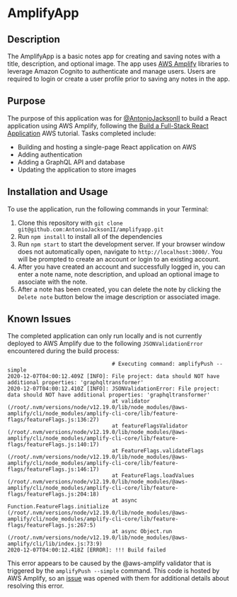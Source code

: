 # AmplifyApp

## Description
The AmplifyApp is a basic notes app for creating and saving notes with a title, description, and optional image. The app uses [AWS Amplify](https://github.com/aws-amplify) libraries to leverage Amazon Cognito to authenticate and manage users. Users are required to login or create a user profile prior to saving any notes in the app.

## Purpose
The purpose of this application was for [@AntonioJacksonII](https://github.com/AntonioJacksonII) to build a React application using AWS Amplify, following the [Build a Full-Stack React Application](https://aws.amazon.com/getting-started/hands-on/build-react-app-amplify-graphql/) AWS tutorial. Tasks completed include:
* Building and hosting a single-page React application on AWS
* Adding authentication
* Adding a GraphQL API and database
* Updating the application to store images

## Installation and Usage
To use the application, run the following commands in your Terminal:
1. Clone this repository with `git clone git@github.com:AntonioJacksonII/amplifyapp.git`
1. Run `npm install` to install all of the dependencies
1. Run `npm start` to start the development server. If your browser window does not automatically open, navigate to `http://localhost:3000/`. You will be prompted to create an account or login to an existing account.
1. After you have created an account and successfully logged in, you can enter a note name, note description, and upload an optional image to associate with the note.
1. After a note has been created, you can delete the note by clicking the `Delete note` button below the image description or associated image.

## Known Issues
The completed application can only run locally and is not currently deployed to AWS Amplify due to the following `JSONValidationError` encountered during the build process:
```
                                 # Executing command: amplifyPush --simple
2020-12-07T04:00:12.409Z [INFO]: File project: data should NOT have additional properties: 'graphqltransformer'
2020-12-07T04:00:12.410Z [INFO]: JSONValidationError: File project: data should NOT have additional properties: 'graphqltransformer'
                                 at validator (/root/.nvm/versions/node/v12.19.0/lib/node_modules/@aws-amplify/cli/node_modules/amplify-cli-core/lib/feature-flags/featureFlags.js:136:27)
                                 at featureFlagsValidator (/root/.nvm/versions/node/v12.19.0/lib/node_modules/@aws-amplify/cli/node_modules/amplify-cli-core/lib/feature-flags/featureFlags.js:140:17)
                                 at FeatureFlags.validateFlags (/root/.nvm/versions/node/v12.19.0/lib/node_modules/@aws-amplify/cli/node_modules/amplify-cli-core/lib/feature-flags/featureFlags.js:146:17)
                                 at FeatureFlags.loadValues (/root/.nvm/versions/node/v12.19.0/lib/node_modules/@aws-amplify/cli/node_modules/amplify-cli-core/lib/feature-flags/featureFlags.js:204:18)
                                 at async Function.FeatureFlags.initialize (/root/.nvm/versions/node/v12.19.0/lib/node_modules/@aws-amplify/cli/node_modules/amplify-cli-core/lib/feature-flags/featureFlags.js:267:5)
                                 at async Object.run (/root/.nvm/versions/node/v12.19.0/lib/node_modules/@aws-amplify/cli/lib/index.js:73:9)
2020-12-07T04:00:12.418Z [ERROR]: !!! Build failed
```
This error appears to be caused by the @aws-amplify validator that is triggered by the `amplifyPush --simple` command. This code is hosted by AWS Amplify, so an [issue](https://github.com/aws-amplify/amplify-console/issues/1345) was opened with them for additional details about resolving this error.